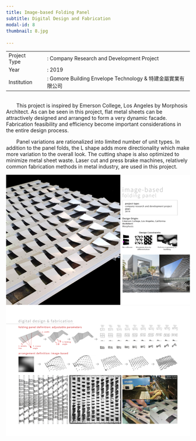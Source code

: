 ```yaml
---
title: Image-based Folding Panel
subtitle: Digital Design and Fabrication
modal-id: 8
thumbnail: 8.jpg

---
```

<table>
    <tbody>
        <tr>
            <td>
                Project Type&nbsp;&nbsp;&nbsp;
            </td>
            <td>
                : Company Research and Development Project
            </td>
        </tr>
        <tr>
            <td>
                Year
            </td>
            <td>
                : 2019
            </td>
        </tr>
        <tr>
            <td>
                Institution
            </td>
            <td>
                : Gomore Building Envelope Technology & 特建金屬實業有限公司
            </td>
        </tr>
    </tbody>
</table>
<br>
&emsp;&emsp;This project is inspired by Emerson College, Los Angeles by Morphosis Architect. As can be seen in this project, flat metal sheets can be attractively designed and arranged to form a very dynamic facade. Fabrication feasibility and efficiency become important considerations in the entire design process. 

&emsp;&emsp;Panel variations are rationalized into limited number of unit types. In addition to the panel folds, the L shape adds more directionality which make more variation to the overall look. The cutting shape is also optimized to minimize metal sheet waste. Laser cut and press brake machines, relatively common fabrication methods in metal industry, are used in this project.

<img src="images/portfolio/8/8A.jpg" class="img-responsive img-centered" alt="Phyllotaxis High-rise Building">
<img src="images/portfolio/8/8B.jpg" class="img-responsive img-centered" alt="Phyllotaxis High-rise Building">
